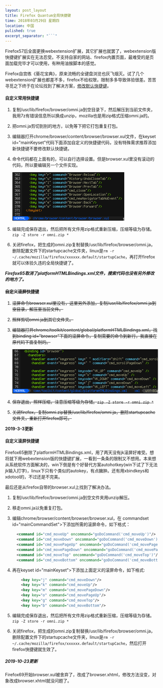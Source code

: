 ```yaml
---
layout: post_layout
title: Firefox Quantum全局快捷键
time: 2018年03月29日 星期四
location: 中国
pulished: true
excerpt_separator: "```"
---
```

Firefox57后全面更换webextension扩展，其它扩展也就罢了，webextension版快捷键扩展实在无法忍受。不支持自家的网站、firefox内置页面，最难受的是页面加载完毕才可以使用，有种用油猴脚本的感觉。

Firefox自宫练《葵花宝典》，原来流畅的全键盘浏览也灰飞烟灭。试了几个webextension扩展也都差不多，firefox不给权限，限制多多导致体验很差。苦苦寻觅之下终于在论坛找到了解决方案，[修改默认快捷键](https://www.firefox.net.cn/read-60546-1)。

#### 自定义常用快捷键

1. 复制/usr/lib/firefox/browser/omni.ja到空目录下，然后解压到当前文件夹，我用7z有错误信息所以换成unzip，mozilla也是用zip格式压缩omni.ja的。

2. 把omni.ja剪切到别的地方，以免等下把它打包重复打包。

3. 编辑器打开chrome/browser/content/browser/browser.xul文件，在keyset id="mainKeyset"代码下面添加自定义的快捷键代码，没有特殊需求推荐添加新快捷键不要修改默认快捷键。

4. 命令代码都在上面有的，可以自行选择设置。但是browser.xul里没有滚动的代码，所以要编辑另一个文件实现。

   <img src="/assets/img/firefox-shortcut1.png" width="369px" />

5. 编辑完成保存退出，然后把所有文件用zip格式重新压缩，压缩等级为存储。`zip -Z store -r omni.zip *`

6. 关闭firefox，把生成的omni.zip复制替换/usr/lib/firefox/browser/omni.ja，删除配置文件下的startupcache文件夹，linux是`rm -r ~/.cache/mozilla/firefox/xxxxxx.default/startupCache`，再打开firefox就可以体验久违的全局快捷键了。

***Firefox65取消了platformHTMLBindings.xml文件，搜索代码也没有另外修改的地方了。***

#### ~~自定义滚屏快捷键~~

1. ~~滚屏命令browser.xul里没有，这里另外添加，复制/usr/lib/firefox/omni.ja到空目录，解压至当前文件。~~

2. ~~照样剪切omni.ja到其它文件夹。~~

3. ~~编辑器打开chrome/toolkit/content/global/platformHTMLBindings.xml，找到binding id="browser"下面的滚屏命令，复制需要的命令到新行，我直接在原代码下面复制的。~~

   ~~<img src="/assets/img/firefox-shortcut2.png" width="481px" />~~

4. ~~保存退出，照样压缩，注意压缩等级为存储。`zip -Z store -r omni.zip *`~~

5. ~~关闭firefox，复制omni.zip替换/usr/lib/firefox/omni.ja，删除startupcache文件夹，重新打开firefox即可。~~

**2019-3-3更新**

#### 自定义滚屏快捷键

Firefox65删除了platformHTMLBindings.xml，用了两天没有jk滚屏好难受。想将就下用webextension版的快捷键扩展，一看到一条条的限制又不想用。本来想从系统软件方面解决的，win下倒是有个好替代方案autohotkey(win下试了下无法jk输入打字)，linux下只有个类似的autokey，有点臃肿。还有用xbindkeys和xdotool的，不过还是不完美。

最后还是从firefox自带的browser.xul上找到了解决办法。

1. 复制/usr/lib/firefox/browser/omni.ja到空文件夹用unzip解压。

2. 移走omni.ja以免重复打包。

3. 编辑chrome/browser/content/browser/browser.xul，在 commandset id="mainCommandSet">下添加所需的滚屏命令，如下格式：

   ```xml
     <command id="cmd_moveUp" oncommand="goDoCommand('cmd_moveUp')"/>
     <command id="cmd_moveDown" oncommand="goDoCommand('cmd_moveDown')"/>
     <command id="cmd_movePageUp" oncommand="goDoCommand('cmd_movePageUp')"/>
     <command id="cmd_movePageDown" oncommand="goDoCommand('cmd_movePageDown')"/>
     <command id="cmd_moveTop" oncommand="goDoCommand('cmd_moveTop')"/>
     <command id="cmd_moveBottom" oncommand="goDoCommand('cmd_moveBottom')"/>
   ```

4. 再在keyset id="mainKeyset">下添加上面定义的滚屏命令，如下格式:

   ```xml
       <key key="j" command="cmd_moveDown"/>
       <key key="k" command="cmd_moveUp"/>
       <key key="m" command="cmd_movePageDown"/>
       <key key="o" command="cmd_movePageUp"/>
       <key key="g" command="cmd_moveTop"/>
       <key key="b" command="cmd_moveBottom"/>
   ```

5. 编辑完成保存退出，然后把所有文件用zip格式重新压缩，压缩等级为存储。`zip -Z store -r omni.zip *`

6. 关闭firefox，把生成的omni.zip复制替换/usr/lib/firefox/browser/omni.ja，删除配置文件下的startupcache文件夹，linux是`rm -r ~/.cache/mozilla/firefox/xxxxxx.default/startupCache`，然后打开firefox快捷键就生效了。

##### 2019-10-23更新

Firefox69开始browser.xul被舍弃了，改成了browser.xhtml，修改方法没变，对象改成browser.xhtml就没问题了。